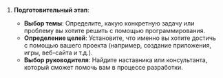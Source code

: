 1. **Подготовительный этап**:
    
    - **Выбор темы**: Определите, какую конкретную задачу или проблему вы хотите решить с помощью программирования.
    - **Определение целей**: Установите, что именно вы хотите достичь с помощью вашего проекта (например, создание приложения, игры, веб-сайта и т.д.).
    - **Выбор руководителя**: Найдите наставника или консультанта, который сможет помочь вам в процессе разработки.